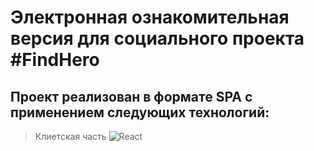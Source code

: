 # Электронная ознакомительная версия для социального проекта #FindHero

## Проект реализован в формате SPA с применением следующих технологий:
> Клиетская часть ![React](https://img.shields.io/badge/react-%2320232a.svg?style=for-the-badge&logo=react&logoColor=%2361DAFB)
